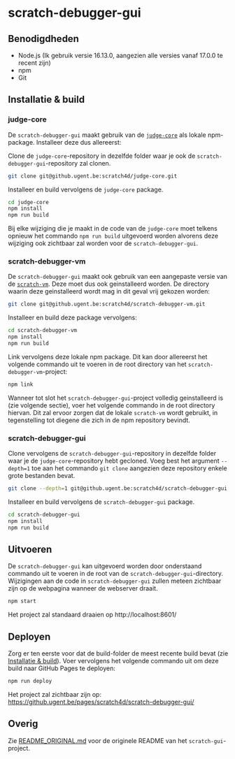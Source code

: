 # scratch-debugger-gui

## Benodigdheden
- Node.js (Ik gebruik versie 16.13.0, aangezien alle versies vanaf 17.0.0 te recent zijn)
- npm
- Git

## Installatie & build

### judge-core
De `scratch-debugger-gui` maakt gebruik van de [`judge-core`](https://github.ugent.be/scratch4d/judge-core) als lokale
npm-package. Installeer deze dus allereerst:

Clone de `judge-core`-repository in dezelfde folder waar je ook de `scratch-debugger-gui`-repository zal clonen.
```bash
git clone git@github.ugent.be:scratch4d/judge-core.git
```

Installeer en build vervolgens de `judge-core` package.
```bash
cd judge-core
npm install
npm run build
```

Bij elke wijziging die je maakt in de code van de `judge-core` moet telkens opnieuw het commando `npm run build`
uitgevoerd worden alvorens deze wijziging ook zichtbaar zal worden voor de `scratch-debugger-gui`.

### scratch-debugger-vm
De `scratch-debugger-gui` maakt ook gebruik van een aangepaste versie van de [`scratch-vm`](https://github.ugent.be/scratch4d/scratch-debugger-vm).
Deze moet dus ook geinstalleerd worden. De directory waarin deze geinstalleerd wordt mag in dit geval vrij gekozen
worden:

```bash
git clone git@github.ugent.be:scratch4d/scratch-debugger-vm.git
```

Installeer en build deze package vervolgens:
```bash
cd scratch-debugger-vm
npm install
npm run build
```

Link vervolgens deze lokale npm package. Dit kan door allereerst het volgende commando uit te voeren in de root
directory van het `scratch-debugger-vm`-project:
```bash
npm link
```

Wanneer tot slot het `scratch-debugger-gui`-project volledig geinstalleerd is (zie volgende sectie), voer het volgende
commando in de root directory hiervan. Dit zal ervoor zorgen dat de lokale `scratch-vm` wordt gebruikt, in tegenstelling
tot diegene die zich in de npm repository bevindt.

### scratch-debugger-gui
Clone vervolgens de `scratch-debugger-gui`-repository in dezelfde folder waar je de `judge-core`-repository hebt
gecloned. Voeg best het argument `--depth=1` toe aan het commando `git clone` aangezien deze repository enkele grote
bestanden bevat.

```bash
git clone --depth=1 git@github.ugent.be:scratch4d/scratch-debugger-gui.git
```

Installeer en build vervolgens de `scratch-debugger-gui` package.
```bash
cd scratch-debugger-gui
npm install
npm run build
```

## Uitvoeren
De `scratch-debugger-gui` kan uitgevoerd worden door onderstaand commando uit te voeren in de root van de
`scratch-debugger-gui`-directory. Wijzigingen aan de code in `scratch-debugger-gui` zullen meteen zichtbaar zijn op de
webpagina wanneer de webserver draait.

```bash
npm start
```

Het project zal standaard draaien op http://localhost:8601/

## Deployen
Zorg er ten eerste voor dat de build-folder de meest recente build bevat (zie
[Installatie & build](#installatie--build)). Voer vervolgens het volgende commando uit om deze build naar GitHub Pages
te deployen:

```bash
npm run deploy
```

Het project zal zichtbaar zijn op: https://github.ugent.be/pages/scratch4d/scratch-debugger-gui/

## Overig
Zie [README_ORIGINAL.md](README_ORIGINAL.md) voor de originele README van het `scratch-gui`-project.
